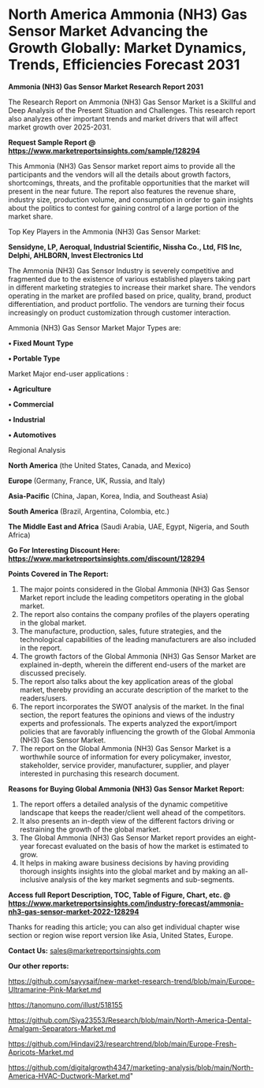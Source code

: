 # North America Ammonia (NH3) Gas Sensor Market Advancing the Growth Globally: Market Dynamics, Trends, Efficiencies Forecast 2031

<strong>Ammonia (NH3) Gas Sensor Market Research Report 2031</strong>

The Research Report on Ammonia (NH3) Gas Sensor Market is a Skillful and Deep Analysis of the Present Situation and Challenges. This research report also analyzes other important trends and market drivers that will affect market growth over 2025-2031.

<strong>Request Sample Report @ <a href=https://www.marketreportsinsights.com/sample/128294>https://www.marketreportsinsights.com/sample/128294</a></strong>

This Ammonia (NH3) Gas Sensor market report aims to provide all the participants and the vendors will all the details about growth factors, shortcomings, threats, and the profitable opportunities that the market will present in the near future. The report also features the revenue share, industry size, production volume, and consumption in order to gain insights about the politics to contest for gaining control of a large portion of the market share.

Top Key Players in the Ammonia (NH3) Gas Sensor Market:

<strong>Sensidyne, LP, Aeroqual, Industrial Scientific, Nissha Co., Ltd, FIS Inc, Delphi, AHLBORN, Invest Electronics Ltd</strong>

The Ammonia (NH3) Gas Sensor Industry is severely competitive and fragmented due to the existence of various established players taking part in different marketing strategies to increase their market share. The vendors operating in the market are profiled based on price, quality, brand, product differentiation, and product portfolio. The vendors are turning their focus increasingly on product customization through customer interaction.

Ammonia (NH3) Gas Sensor Market Major Types are:

<strong>• Fixed Mount Type

• Portable Type</strong>

Market Major end-user applications :

<strong>• Agriculture

• Commercial

• Industrial

• Automotives</strong>

Regional Analysis

</u><strong><b>North America</b></strong> (the United States, Canada, and Mexico)

<strong><b>Europe </b></strong>(Germany, France, UK, Russia, and Italy)

<strong><b>Asia-Pacific</b></strong> (China, Japan, Korea, India, and Southeast Asia)

<strong><b>South America</b></strong> (Brazil, Argentina, Colombia, etc.)

<strong><b>The Middle East and Africa</b></strong> (Saudi Arabia, UAE, Egypt, Nigeria, and South Africa)

<strong>Go For Interesting Discount Here: <a href=https://www.marketreportsinsights.com/discount/128294>https://www.marketreportsinsights.com/discount/128294</a></strong>

<strong>Points Covered in The Report:</strong>
<ol>
  <li>The major points considered in the Global Ammonia (NH3) Gas Sensor Market report include the leading competitors operating in the global market.</li>
  <li>The report also contains the company profiles of the players operating in the global market.</li>
  <li>The manufacture, production, sales, future strategies, and the technological capabilities of the leading manufacturers are also included in the report.</li>
  <li>The growth factors of the Global Ammonia (NH3) Gas Sensor Market are explained in-depth, wherein the different end-users of the market are discussed precisely.</li>
  <li>The report also talks about the key application areas of the global market, thereby providing an accurate description of the market to the readers/users.</li>
  <li>The report incorporates the SWOT analysis of the market. In the final section, the report features the opinions and views of the industry experts and professionals. The experts analyzed the export/import policies that are favorably influencing the growth of the Global Ammonia (NH3) Gas Sensor Market.</li>
  <li>The report on the Global Ammonia (NH3) Gas Sensor Market is a worthwhile source of information for every policymaker, investor, stakeholder, service provider, manufacturer, supplier, and player interested in purchasing this research document.</li>
</ol>
<strong>Reasons for Buying Global Ammonia (NH3) Gas Sensor Market Report:</strong>

<ol>
  <li>The report offers a detailed analysis of the dynamic competitive landscape that keeps the reader/client well ahead of the competitors.</li>
  <li>It also presents an in-depth view of the different factors driving or restraining the growth of the global market.</li>
  <li>The Global Ammonia (NH3) Gas Sensor Market report provides an eight-year forecast evaluated on the basis of how the market is estimated to grow.</li>
  <li>It helps in making aware business decisions by having providing thorough insights insights into the global market and by making an all-inclusive analysis of the key market segments and sub-segments.</li>
</ol>
<strong>Access full Report Description, TOC, Table of Figure, Chart, etc. @ <a href=https://www.marketreportsinsights.com/industry-forecast/ammonia-nh3-gas-sensor-market-2022-128294>https://www.marketreportsinsights.com/industry-forecast/ammonia-nh3-gas-sensor-market-2022-128294</a></strong>


Thanks for reading this article; you can also get individual chapter wise section or region wise report version like Asia, United States, Europe.

<strong>Contact Us:</strong>
sales@marketreportsinsights.com

<strong>Our other reports:</strong>

<a href=https://github.com/sayysaif/new-market-research-trend/blob/main/Europe-Ultramarine-Pink-Market.md>https://github.com/sayysaif/new-market-research-trend/blob/main/Europe-Ultramarine-Pink-Market.md</a>

<a href=https://tanomuno.com/illust/518155>https://tanomuno.com/illust/518155</a>

<a href=https://github.com/Siya23553/Research/blob/main/North-America-Dental-Amalgam-Separators-Market.md>https://github.com/Siya23553/Research/blob/main/North-America-Dental-Amalgam-Separators-Market.md</a>

<a href=https://github.com/Hindavi23/researchtrend/blob/main/Europe-Fresh-Apricots-Market.md>https://github.com/Hindavi23/researchtrend/blob/main/Europe-Fresh-Apricots-Market.md</a>

<a href=https://github.com/digitalgrowth4347/marketing-analysis/blob/main/North-America-HVAC-Ductwork-Market.md>https://github.com/digitalgrowth4347/marketing-analysis/blob/main/North-America-HVAC-Ductwork-Market.md</a>"
